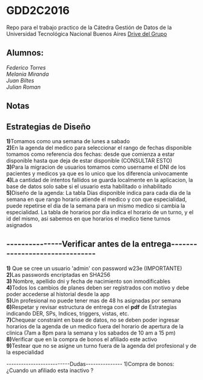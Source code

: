 ﻿# GDD2C2016
Repo para el trabajo practico de la Cátedra Gestión de Datos de la Universidad Tecnológica Nacional Buenos Aires
<a href="https://drive.google.com/drive/u/1/folders/0B4_o00zOj2BeckJuemJERjZ2Vmc"> Drive del Grupo </a>

<h2>Alumnos:</h2>
<i>Federico Torres</i><br>
<i>Melania Miranda</i><br>
<i>Juan Biltes</i><br>
<i>Julian Roman</i><br>


## Notas

<h2>Estrategias de Diseño</h2>
<p>
<b>1)</b>Tomamos como una semana de lunes a sabado <br>
<b>2)</b>En la agenda del medico para seleccionar el rango de fechas disponible tomamos como referencia dos fechas: desde que comienza a estar disponible hasta que deja de estar disponible (CONSULTAR ESTO)<br>
<b>3)</b>Para la migracion de usuarios tomamos como username el DNI de los pacientes y medicos ya que es lo unico que los diferencia univocamente<br>
<b>4)</b>La cantidad de intentos fallidos se guarda localmente en la aplicacion, la base de datos solo sabe si el usuario esta habilitado o inhabilitado<br>
<b>5)</b>Diseño de la agenda: La tabla Dias disponible indica para cada dia de la semana en que rango horario atiende el medico y con que especialidad, puede repetirse el dia de la semana para un mismo medico si cambia la especialidad. La tabla de horarios por dia indica el horario de un turno, y el id del mismo, asi sabemos en que horarios el medico tiene turnos asignados<br>

</p>


<h2>---------------Verificar antes de la entrega-------------------------------</h2>
<p>
<b>1)</b> Que se cree un usuario 'admin' con password w23e (IMPORTANTE) <br>
<b>2)</b>Las passwords encriptadas en SHA256<br>
<b>3) </b>Nombre, apellido dni y fecha de nacimiento son inmodificables<br>
<b>4)</b>Todos los cambios de planes deben ser registrados con motivo y debe poder accederse al historial desde la app<br>
<b>5)</b>Un profesional no puede tener mas de 48 hs asignadas por semana<br>
<b>6)</b>Respetar y revisar estructura de entrega con el <b>pdf</b> de Estrategias indicando DER, SPs, Indices, triggers, vistas, etc. <br>
<b>7)</b>Chequear constraint en base de datos, no se deben poder ingresar horarios de la agenda de un medico fuera del horario de apertura de la clinica (7am a 8pm para la semana y los sabados de 10 am a 15 pm)<br>
<b>8)</b>Verificar que en la compra de bonos el afiliado este activo<br>
<b>9)</b>Testear que no se asigne un turno fuera de la agenda del profesional y de la especialidad<br>
</p>



--------------------------Dudas---------------
1)Compra de bonos: ¿Cuando un afiliado esta inactivo ?<br>

